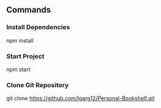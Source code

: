 ## Commands

### Install Dependencies

npm install

### Start Project

npm start

### Clone Git Repository

git clone https://github.com/lgarg12/Personal-Bookshelf.git